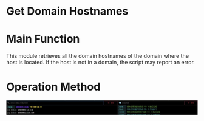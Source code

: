# Get Domain Hostnames

# Main Function
This module retrieves all the domain hostnames of the domain where the host is located. If the host is not in a domain, the script may report an error.

# Operation Method
![](img\Discovery_RemoteSystemDiscovery_GetNetComputer\1.webp)